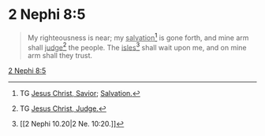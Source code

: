 # 2 Nephi 8:5

> My righteousness is near; my <u>salvation</u>[^a] is gone forth, and mine arm shall <u>judge</u>[^b] the people. The <u>isles</u>[^c] shall wait upon me, and on mine arm shall they trust.

[2 Nephi 8:5](https://www.churchofjesuschrist.org/study/scriptures/bofm/2-ne/8?lang=eng&id=p5#p5)


[^a]: TG [Jesus Christ, Savior](https://www.churchofjesuschrist.org/study/scriptures/tg/jesus-christ-savior?lang=eng); [Salvation.](https://www.churchofjesuschrist.org/study/scriptures/tg/salvation?lang=eng)
[^b]: TG [Jesus Christ, Judge.](https://www.churchofjesuschrist.org/study/scriptures/tg/jesus-christ-judge?lang=eng)
[^c]: [[2 Nephi 10.20|2 Ne. 10:20.]]
